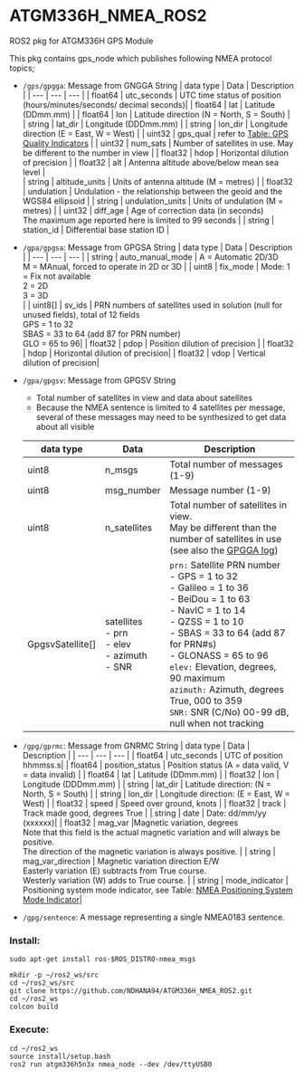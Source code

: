 # ATGM336H_NMEA_ROS2
ROS2 pkg for ATGM336H GPS Module

This pkg contains gps_node which publishes following NMEA protocol topics;
- `/gps/gpgga`: Message from GNGGA String
    | data type |     Data    | Description |
    | --- | --- | --- |
    | float64   | utc_seconds | UTC time status of position <br /> (hours/minutes/seconds/ decimal seconds)|
    | float64   | lat         | Latitude (DDmm.mm) |
    | float64   | lon         | Latitude direction (N = North, S = South) |
    | string    | lat_dir     | Longitude (DDDmm.mm) |
    | string    | lon_dir     | Longitude direction (E = East, W = West) |
    | uint32    | gps_qual    | refer to [Table: GPS Quality Indicators](https://docs.novatel.com/OEM7/Content/Logs/GPGGA.htm?Highlight=GPGGA#GPSQualityIndicators) |
    | uint32    | num_sats    | Number of satellites in use. May be different to the number in view |
    | float32   | hdop        | Horizontal dilution of precision |
    | float32   | alt         | Antenna altitude above/below mean sea level |         
    | string    | altitude_units | Units of antenna altitude (M = metres) |
    | float32   | undulation    | Undulation - the relationship between the geoid and the WGS84 ellipsoid |
    | string    | undulation_units | Units of undulation (M = metres) | 
    | uint32    | diff_age  | Age of correction data (in seconds) <br /> The maximum age reported here is limited to 99 seconds |
    | string    | station_id    | Differential base station ID |
    

- `/gpa/gpgsa`: Message from GPGSA String
    | data type |     Data    | Description |
    | --- | --- | --- |
    | string   | auto_manual_mode | A = Automatic 2D/3D <br /> M = MAnual, forced to operate in 2D or 3D |
    | uint8   | fix_mode         | Mode: 1 = Fix not available <br /> 2 = 2D <br /> 3 = 3D <br />|
    | uint8[]   | sv_ids         | PRN numbers of satellites used in solution (null for unused fields), total of 12 fields <br /> GPS = 1 to 32 <br /> SBAS = 33 to 64 (add 87 for PRN number) <br /> GLO = 65 to 96|
    | float32    | pdop     | Position dilution of precision |
    | float32    | hdop     | Horizontal dilution of precision|
    | float32    | vdop    | Vertical dilution of precision|
    
- `/gpa/gpgsv`: Message from GPGSV String <br />
    - Total number of satellites in view and data about satellites
    -  Because the NMEA sentence is limited to 4 satellites per message, several of these messages may need to be synthesized to get data about all visible

    | data type |     Data    | Description |
    | --- | --- | --- |
    | uint8   | n_msgs | Total number of messages (1-9) |
    | uint8   | msg_number  | Message number (1-9) |
    | uint8   | n_satellites | Total number of satellites in view. <br /> May be different than the number of satellites in use (see also the [GPGGA log](https://docs.novatel.com/OEM7/Content/Logs/GPGGA.htm))|
    | GpgsvSatellite[]    | satellites  <br /> - prn <br /> - elev <br /> - azimuth <br/> - SNR  | `prn:` Satellite PRN number <br /> - GPS = 1 to 32  <br /> - Galileo = 1 to 36  <br /> - BeiDou = 1 to 63  <br />  - NavIC = 1 to 14  <br />  - QZSS = 1 to 10  <br /> - SBAS = 33 to 64 (add 87 for PRN#s)  <br />  - GLONASS = 65 to 96  <br /> `elev:` Elevation, degrees, 90 maximum  <br /> `azimuth:` Azimuth, degrees True, 000 to 359 <br /> `SNR:` SNR (C/No) 00-99 dB, null when not tracking|
    



- `/gpg/gprmc`: Message from GNRMC String
    | data type |     Data    | Description |
    | --- | --- | --- |
    | float64   | utc_seconds |  UTC of position hhmmss.s|
    | float64   | position_status  | Position status (A = data valid, V = data invalid) |
    | float64   | lat         | Latitude (DDmm.mm) |
    | float32    | lon     | Longitude (DDDmm.mm) |
    | string    | lat_dir     | Latitude direction: (N = North, S = South) |
    | string    | lon_dir    | Longitude direction: (E = East, W = West) |
    | float32 | speed | Speed over ground, knots |
    | float32 | track | Track made good, degrees True |
    | string  | date | Date: dd/mm/yy (xxxxxx)|
    | float32 | mag_var |Magnetic variation, degrees <br /> Note that this field is the actual magnetic variation and will always be positive. <br /> The direction of the magnetic variation is always positive. |
    | string  | mag_var_direction | Magnetic variation direction E/W <br /> Easterly variation (E) subtracts from True course. <br /> Westerly variation (W) adds to True course. |
    | string  | mode_indicator | Positioning system mode indicator, see Table: [NMEA Positioning System Mode Indicator](https://docs.novatel.com/OEM7/Content/Logs/GPRMC.htm?Highlight=GPRMC#NMEAPositioningSystemModeIndicator)|


- `/gpg/sentence`: A message representing a single NMEA0183 sentence.


### Install:
    
    sudo apt-get install ros-$ROS_DISTRO-nmea_msgs

    mkdir -p ~/ros2_ws/src
    cd ~/ros2_ws/src
    git clone https://github.com/NDHANA94/ATGM336H_NMEA_ROS2.git
    cd ~/ros2_ws
    colcon build
    

### Execute:
    
    cd ~/ros2_ws
    source install/setup.bash
    ros2 run atgm336h5n3x nmea_node --dev /dev/ttyUSB0
    